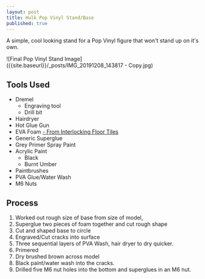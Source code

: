 ```yaml
---
layout: post
title: Hulk Pop Vinyl Stand/Base
published: true
---
```

A simple, cool looking stand for a Pop Vinyl figure that won't stand up on it's own.

![Final Pop Vinyl Stand Image]({{site.baseurl}}/_posts/IMG_20191208_143817 - Copy.jpg)


## Tools Used

- Dremel
	- Engraving tool
    - Drill bit
- Hairdryer
- Hot Glue Gun
- EVA Foam [- From Interlocking Floor Tiles](https://www.ebay.co.uk/itm/Black-Interlocking-Floor-Mats-EVA-Soft-Foam-Non-Slip-Tiles-60cm-x-60cm-x-10mm/272775293201?ssPageName=STRK%3AMEBIDX%3AIT&var=571911726798&_trksid=p2057872.m2749.l2649)
- Generic Superglue
- Grey Primer Spray Paint
- Acrylic Paint
	- Black
    - Burnt Umber
- Paintbrushes
- PVA Glue/Water Wash
- M6 Nuts

## Process
1. Worked out rough size of base from size of model, 
2. Superglue two pieces of foam together and cut rough shape
3. Cut and shaped base to circle
4. Engraved/Cut cracks into surface
5. Three sequential layers of PVA Wash, hair dryer to dry quicker.
6. Primered
7. Dry brushed brown across model
8. Black paint/water wash into the cracks.
8. Drilled five M6 nut holes into the bottom and superglues in an M6 nut.

